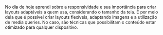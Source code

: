 No dia de hoje aprendi sobre a responsividade e sua importância para criar layouts adaptáveis a quem usa, considerando o tamanho da tela. É por meio dela que é possível criar layouts flexíveis, adaptando imagens e a utilização de media queries. No caso, são técnicas que possibilitam o conteúdo estar otimizado para qualquer dispositivo.